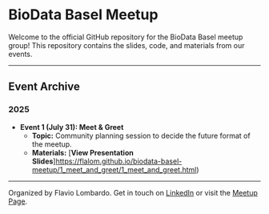 # BioData Basel Meetup

Welcome to the official GitHub repository for the BioData Basel meetup group! This repository contains the slides, code, and materials from our events.

---

## Event Archive

### 2025

* **Event 1 (July 31): Meet & Greet**
    * **Topic:** Community planning session to decide the future format of the meetup.
    * **Materials:** [**View Presentation Slides**]https://flalom.github.io/biodata-basel-meetup/1_meet_and_greet/1_meet_and_greet.html)

---

Organized by Flavio Lombardo. Get in touch on [LinkedIn](https://www.linkedin.com/in/flaviolombardo/) or visit the [Meetup Page](https://www.meetup.com/basel-science-meetup-group/).
